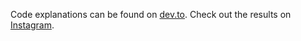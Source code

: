 Code explanations can be found on [dev.to](https://dev.to/agusioma/the-fundamentals-of-building-a-circular-draggable-slider-in-jetpack-compose-23ja). Check out the results on [Instagram](https://www.instagram.com/p/C1u0UjLolC0/).
